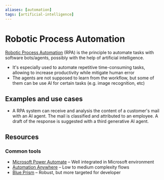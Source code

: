 ```yaml
---
aliases: [automation]
tags: [artificial-intelligence]
---
```


# Robotic Process Automation

[Robotic Process Automation](https://en.wikipedia.org/wiki/Robotic_process_automation#) (RPA) is the principle to automate tasks with software bots/agents, possibly with the help of artificial intelligence.

- It's especially used to automate repetitive time-consuming tasks, allowing to increase productivity while mitigate human error
- The agents are not supposed to learn from the workflow, but some of them can be use AI for certain tasks (e.g. image recognition, etc)

## Examples and use cases

- A RPA system can receive and analysis the content of a customer's mail with an AI agent. The mail is classified and attributed to an employee. A draft of the response is suggested with a third generative AI agent.

## Resources

### Common tools

- [Microsoft Power Automate](https://en.wikipedia.org/wiki/Microsoft_Power_Automate) – Well integrated in Microsoft environment
- [Automation Anywhere](https://en.wikipedia.org/wiki/Automation_Anywhere) – Low to medium complexity flows
- [Blue Prism](https://en.wikipedia.org/wiki/Blue_Prism) – Robust, but more targeted for developer